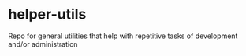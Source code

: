 # helper-utils
Repo for general utilities that help with repetitive tasks of development and/or administration
